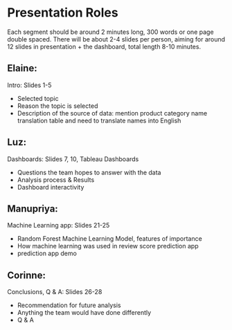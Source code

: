 # Presentation Roles 


Each segment should be around 2 minutes long, 300 words or one page double spaced.  There will be about 2-4 slides per person, aiming for around 12 slides in presentation + the dashboard, total length 8-10 minutes.

## Elaine:


Intro:  Slides 1-5


*   Selected topic
*   Reason the topic is selected
*   Description of the source of data: mention product category name translation table and need to translate names into English


## Luz:


Dashboards: Slides 7, 10, Tableau Dashboards


*   Questions the team hopes to answer with the data
*   Analysis process & Results
*   Dashboard interactivity


## Manupriya:


Machine Learning app: Slides 21-25

*   Random Forest Machine Learning Model, features of importance
*   How machine learning was used in review score prediction app
*   prediction app demo


## Corinne:


Conclusions, Q & A: Slides 26-28

*   Recommendation for future analysis
*   Anything the team would have done differently
*   Q & A
